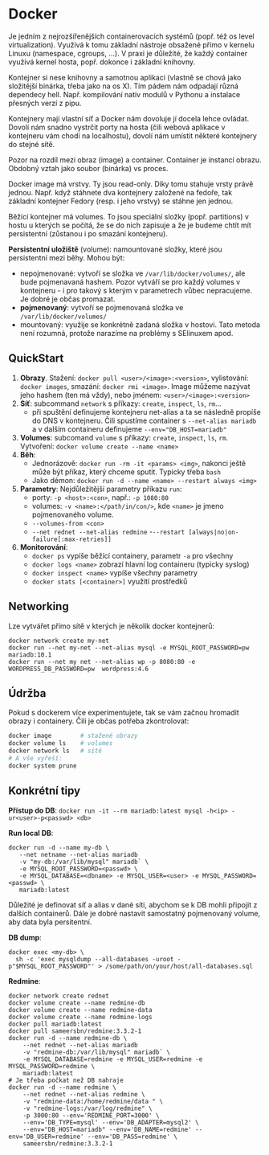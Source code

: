 
Docker
======

Je jedním z nejrozšířenějších containerovacích systémů (popř. též os level virtualization). Využívá k tomu základní nástroje obsažené přímo v kernelu Linuxu (namespace, cgroups, ...). V praxi je důležité, že každý container využivá kernel hosta, popř. dokonce i základní knihovny.

Kontejner si nese knihovny a samotnou aplikaci (vlastně se chová jako složitější binárka, třeba jako na os X). Tím pádem nám odpadají různá dependecy hell. Např. kompilování nativ modulů v Pythonu a instalace přesných verzí z pipu.

Kontejnery mají vlastní síť a Docker nám dovoluje jí docela lehce ovládat. Dovolí nám snadno vystrčit porty na hosta (čili webová aplikace v kontejneru vám chodí na localhostu), dovolí nám umístit některé kontejnery do stejné sítě.

Pozor na rozdíl mezi obraz (image) a container. Container je instancí obrazu.
Obdobný vztah jako soubor (binárka) vs proces.

Docker image má vrstvy. Ty jsou read-only. Díky tomu stahuje vrsty právě jednou. Např. když stáhnete dva kontejnery založené na fedoře, tak základní kontejner Fedory (resp. i jeho vrstvy) se stáhne jen jednou.

Běžící kontejner má volumes. To jsou speciální složky (popř. partitions) v hostu u kterých se počítá, že se do nich zapisuje a že je budeme chtít mít persistentní (zůstanou i po smazání kontejneru).

**Persistentní uložiště** (volume): namountované složky, které jsou persistentní mezi běhy. Mohou být:
 * nepojmenované: vytvoří se složka ve `/var/lib/docker/volumes/`, ale bude pojmenavaná hashem. Pozor vytváří se pro každý volumes v kontejneru - i pro takový s kterým v parametrech vůbec nepracujeme. Je dobré je občas promazat.
 * **pojmenovaný**: vytvoří se pojmenovaná složka ve `/var/lib/docker/volumes/`
 * mountovaný: využije se konkrétně zadaná složka v hostovi. Tato metoda není rozumná, protože narazíme na problémy s SElinuxem apod.

QuickStart
----------

1. **Obrazy**. Stažení: `docker pull <user>/<image>:<version>`, vylistování: `docker images`, smazání: `docker rmi <image>`. Image můžeme nazývat jeho hashem (ten má vždy), nebo jménem: `<user>/<image>:<version>`
2. **Síť**: subcommand `network` s příkazy: `create`, `inspect`, `ls`, `rm`...
	- při spuštění definujeme kontejneru net-alias a ta se následně propíše do DNS v kontejneru. Čili spustíme container s `--net-alias mariadb` a v dalším containeru definujeme `--env="DB_HOST=mariadb"`
3. **Volumes**: subcomand `volume` s příkazy: `create`, `inspect`, `ls`, `rm`. Vytvoření: `docker volume create --name <name>`
4. **Běh**:
	- Jednorázově: `docker run -rm -it <params> <img>`, nakonci ještě může být příkaz, který chceme sputit. Typicky třeba `bash`
	- Jako démon: `docker run -d --name <name> --restart always <img>`
5. **Parametry**: Nejdůležitější parametry příkazu `run`:
	- porty: `-p <host>:<con>`, např.: `-p 1080:80`
	- volumes: `-v <name>:</path/in/con/>`, kde `<name>` je jmeno pojmenovaného volume.
	- `--volumes-from <con>`
	- `--net rednet --net-alias redmine`
  -`--restart [always|no|on-failure[:max-retries]]`
6. **Monitorování**:
	- `docker ps` vypíše běžící containery, parametr `-a` pro všechny
	- `docker logs <name>` zobrazí hlavní log containeru (typicky syslog)
	- `docker inspect <name>` vypíše všechny parametry
	- `docker stats [<container>]` využití prostředků

## Networking

Lze vytvářet přímo sítě v kterých je několik docker kontejnerů:

```
docker network create my-net
docker run --net my-net --net-alias mysql -e MYSQL_ROOT_PASSWORD=pw mariadb:10.1
docker run --net my net --net-alias wp -p 8080:80 -e WORDPRESS_DB_PASSWORD=pw  wordpress:4.6
```

## Údržba

Pokud s dockerem více experimentujete, tak se vám začnou hromadit obrazy i containery. Čili je občas potřeba zkontrolovat:

```bash
docker image        # stažené obrazy
docker volume ls    # volumes
docker network ls   # sítě
# A vše vyřeší:
docker system prune
```

## Konkrétní tipy

**Přístup do DB**: `docker run -it --rm mariadb:latest mysql -h<ip> -ur<user>-p<passwd> <db>`

**Run local DB**:

```
docker run -d --name my-db \
   --net netname --net-alias mariadb
   -v "my-db:/var/lib/mysql" mariadb` \
   -e MYSQL_ROOT_PASSWORD=<passwd> \
   -e MYSQL_DATABASE=<dbname> -e MYSQL_USER=<user> -e MYSQL_PASSWORD=<passwd> \
   mariadb:latest
```

Důležité je definovat síť a alias v dané síti, abychom se k DB mohli připojit z dalších containerů. Dále je dobré nastavit samostatný pojmenovaný volume, aby data byla persitentní.

**DB dump**:
```
docker exec <my-db> \
  sh -c 'exec mysqldump --all-databases -uroot -p"$MYSQL_ROOT_PASSWORD"' > /some/path/on/your/host/all-databases.sql
```

**Redmine**:
```
docker network create rednet
docker volume create --name redmine-db
docker volume create --name redmine-data
docker volume create --name redmine-logs
docker pull mariadb:latest
docker pull sameersbn/redmine:3.3.2-1
docker run -d --name redmine-db \
	--net rednet --net-alias mariadb
	-v "redmine-db:/var/lib/mysql" mariadb` \
	-e MYSQL_DATABASE=redmine -e MYSQL_USER=redmine -e MYSQL_PASSWORD=redmine \
	mariadb:latest
# Je třeba počkat než DB nahraje
docker run -d --name redmine \
	--net rednet --net-alias redmine \
	-v "redmine-data:/home/redmine/data " \
	-v "redmine-logs:/var/log/redmine" \
	-p 3000:80 --env='REDMINE_PORT=3000' \
	--env='DB_TYPE=mysql' --env='DB_ADAPTER=mysql2' \
	--env="DB_HOST=mariadb" --env='DB_NAME=redmine' --env='DB_USER=redmine' --env='DB_PASS=redmine' \
 	sameersbn/redmine:3.3.2-1
```


